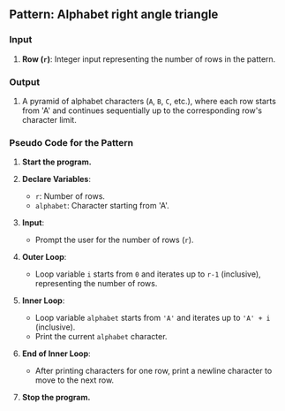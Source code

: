## Pattern: Alphabet right angle triangle

### Input
1. **Row (`r`)**: Integer input representing the number of rows in the pattern.

### Output
1. A pyramid of alphabet characters (`A`, `B`, `C`, etc.), where each row starts from 'A' and continues sequentially up to the corresponding row's character limit.

### Pseudo Code for the Pattern

1. **Start the program.**

2. **Declare Variables**:
   - `r`: Number of rows.
   - `alphabet`: Character starting from 'A'.

3. **Input**:
   - Prompt the user for the number of rows (`r`).

4. **Outer Loop**:
   - Loop variable `i` starts from `0` and iterates up to `r-1` (inclusive), representing the number of rows.

5. **Inner Loop**:
   - Loop variable `alphabet` starts from `'A'` and iterates up to `'A' + i` (inclusive).
   - Print the current `alphabet` character.

6. **End of Inner Loop**:
   - After printing characters for one row, print a newline character to move to the next row.

7. **Stop the program.**

